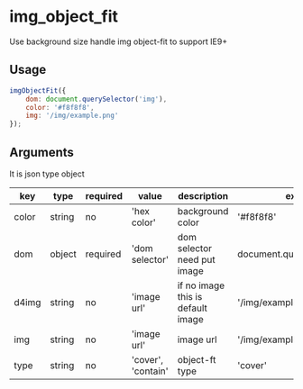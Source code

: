 # img_object_fit
Use background size handle img object-fit to support IE9+

## Usage

```javascript
imgObjectFit({
    dom: document.querySelector('img'),
    color: '#f8f8f8',
    img: '/img/example.png'
});
```

## Arguments

It is json type object

|key|type|required|value|description|example|
|---|---|---|---|---|---|
|color|string|no|'hex color'| background color|'#f8f8f8'|
|dom|object|required|'dom selector'|dom selector need put image|document.querySelector('img')|
|d4img|string|no|'image url'|if no image this is default image|'/img/example.png'|
|img|string|no|'image url'|image url|'/img/example.png'|
|type|string|no|'cover', 'contain'|object-ft type|'cover'|
